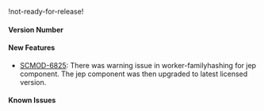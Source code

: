 !not-ready-for-release!

#### Version Number

#### New Features
- [SCMOD-6825](https://portal.digitalsafe.net/browse/SCMOD-6825): There was warning issue in worker-familyhashing for jep component. The jep component was then upgraded to latest licensed version.

#### Known Issues
